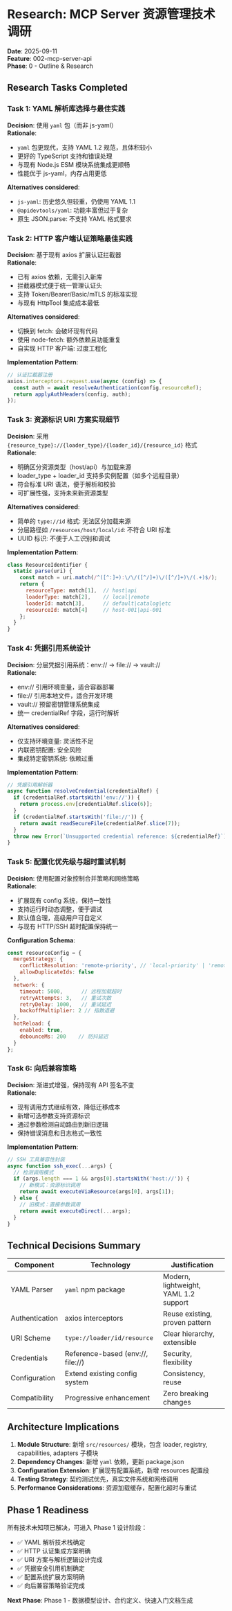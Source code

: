 # Research: MCP Server 资源管理技术调研

**Date**: 2025-09-11  
**Feature**: 002-mcp-server-api  
**Phase**: 0 - Outline & Research

## Research Tasks Completed

### Task 1: YAML 解析库选择与最佳实践

**Decision**: 使用 `yaml` 包（而非 js-yaml）  
**Rationale**:

- `yaml` 包更现代，支持 YAML 1.2 规范，且体积较小
- 更好的 TypeScript 支持和错误处理
- 与现有 Node.js ESM 模块系统集成更顺畅
- 性能优于 js-yaml，内存占用更低

**Alternatives considered**:

- `js-yaml`: 历史悠久但较重，仍使用 YAML 1.1
- `@apidevtools/yaml`: 功能丰富但过于复杂
- 原生 JSON.parse: 不支持 YAML 格式要求

### Task 2: HTTP 客户端认证策略最佳实践

**Decision**: 基于现有 axios 扩展认证拦截器  
**Rationale**:

- 已有 axios 依赖，无需引入新库
- 拦截器模式便于统一管理认证头
- 支持 Token/Bearer/Basic/mTLS 的标准实现
- 与现有 HttpTool 集成成本最低

**Alternatives considered**:

- 切换到 fetch: 会破坏现有代码
- 使用 node-fetch: 额外依赖且功能重复
- 自实现 HTTP 客户端: 过度工程化

**Implementation Pattern**:

```javascript
// 认证拦截器注册
axios.interceptors.request.use(async (config) => {
  const auth = await resolveAuthentication(config.resourceRef);
  return applyAuthHeaders(config, auth);
});
```

### Task 3: 资源标识 URI 方案实现细节

**Decision**: 采用 `{resource_type}://{loader_type}/{loader_id}/{resource_id}` 格式  
**Rationale**:

- 明确区分资源类型（host/api）与加载来源
- loader_type + loader_id 支持多实例配置（如多个远程目录）
- 符合标准 URI 语法，便于解析和校验
- 可扩展性强，支持未来新资源类型

**Alternatives considered**:

- 简单的 `type://id` 格式: 无法区分加载来源
- 分层路径如 `/resources/host/local/id`: 不符合 URI 标准
- UUID 标识: 不便于人工识别和调试

**Implementation Pattern**:

```javascript
class ResourceIdentifier {
  static parse(uri) {
    const match = uri.match(/^([^:]+):\/\/([^/]+)\/([^/]+)\/(.+)$/);
    return {
      resourceType: match[1],  // host|api
      loaderType: match[2],    // local|remote
      loaderId: match[3],      // default|catalog|etc
      resourceId: match[4]     // host-001|api-001
    };
  }
}
```

### Task 4: 凭据引用系统设计

**Decision**: 分层凭据引用系统：env:// → file:// → vault://  
**Rationale**:

- env:// 引用环境变量，适合容器部署
- file:// 引用本地文件，适合开发环境
- vault:// 预留密钥管理系统集成
- 统一 credentialRef 字段，运行时解析

**Alternatives considered**:

- 仅支持环境变量: 灵活性不足
- 内联密钥配置: 安全风险
- 集成特定密钥系统: 依赖过重

**Implementation Pattern**:

```javascript
// 凭据引用解析器
async function resolveCredential(credentialRef) {
  if (credentialRef.startsWith('env://')) {
    return process.env[credentialRef.slice(6)];
  }
  if (credentialRef.startsWith('file://')) {
    return await readSecureFile(credentialRef.slice(7));
  }
  throw new Error(`Unsupported credential reference: ${credentialRef}`);
}
```

### Task 5: 配置化优先级与超时重试机制

**Decision**: 使用配置对象控制合并策略和网络策略  
**Rationale**:

- 扩展现有 config 系统，保持一致性
- 支持运行时动态调整，便于调试
- 默认值合理，高级用户可自定义
- 与现有 HTTP/SSH 超时配置保持统一

**Configuration Schema**:

```javascript
const resourceConfig = {
  mergeStrategy: {
    conflictResolution: 'remote-priority', // 'local-priority' | 'remote-priority' | 'error'
    allowDuplicateIds: false
  },
  network: {
    timeout: 5000,      // 远程加载超时
    retryAttempts: 3,   // 重试次数
    retryDelay: 1000,   // 重试延迟
    backoffMultiplier: 2 // 指数退避
  },
  hotReload: {
    enabled: true,
    debounceMs: 200    // 防抖延迟
  }
};
```

### Task 6: 向后兼容策略

**Decision**: 渐进式增强，保持现有 API 签名不变  
**Rationale**:

- 现有调用方式继续有效，降低迁移成本
- 新增可选参数支持资源标识
- 通过参数检测自动路由到新旧逻辑
- 保持错误消息和日志格式一致性

**Implementation Pattern**:

```javascript
// SSH 工具兼容性封装
async function ssh_exec(...args) {
  // 检测调用模式
  if (args.length === 1 && args[0].startsWith('host://')) {
    // 新模式：资源标识调用
    return await executeViaResource(args[0], args[1]);
  } else {
    // 旧模式：直接参数调用
    return await executeDirect(...args);
  }
}
```

## Technical Decisions Summary

| Component | Technology | Justification |
|-----------|------------|---------------|
| YAML Parser | `yaml` npm package | Modern, lightweight, YAML 1.2 support |
| Authentication | axios interceptors | Reuse existing, proven pattern |
| URI Scheme | `type://loader/id/resource` | Clear hierarchy, extensible |
| Credentials | Reference-based (env://, file://) | Security, flexibility |
| Configuration | Extend existing config system | Consistency, reuse |
| Compatibility | Progressive enhancement | Zero breaking changes |

## Architecture Implications

1. **Module Structure**: 新增 `src/resources/` 模块，包含 loader, registry, capabilities, adapters 子模块
2. **Dependency Changes**: 新增 `yaml` 依赖，更新 package.json
3. **Configuration Extension**: 扩展现有配置系统，新增 resources 配置段
4. **Testing Strategy**: 契约测试优先，真实文件系统和网络调用
5. **Performance Considerations**: 资源加载缓存，配置化超时与重试

## Phase 1 Readiness

所有技术未知项已解决，可进入 Phase 1 设计阶段：

- ✅ YAML 解析技术栈确定
- ✅ HTTP 认证集成方案明确  
- ✅ URI 方案与解析逻辑设计完成
- ✅ 凭据安全引用机制确定
- ✅ 配置系统扩展方案明确
- ✅ 向后兼容策略验证完成

**Next Phase**: Phase 1 - 数据模型设计、合约定义、快速入门文档生成
